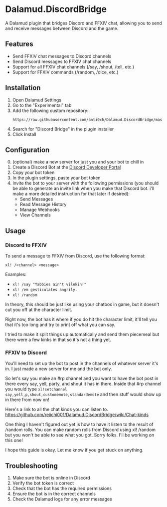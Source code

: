 # Dalamud.DiscordBridge

A Dalamud plugin that bridges Discord and FFXIV chat, allowing you to send and receive messages between Discord and the game.

## Features

- Send FFXIV chat messages to Discord channels
- Send Discord messages to FFXIV chat channels
- Support for all FFXIV chat channels (/say, /shout, /tell, etc.)
- Support for FFXIV commands (/random, /dice, etc.)

## Installation

1. Open Dalamud Settings
2. Go to the "Experimental" tab
3. Add the following custom repository:
   ```
   https://raw.githubusercontent.com/anti0ch/Dalamud.DiscordBridge/master/repo.json
   ```
4. Search for "Discord Bridge" in the plugin installer
5. Click Install

## Configuration

0. (optional) make a new server for just you and your bot to chill in
1. Create a Discord Bot at the [Discord Developer Portal](https://discord.com/developers/applications)
2. Copy your bot token
3. In the plugin settings, paste your bot token
5. Invite the bot to your server with the following permissions (you should be able to generate an invite link when you make that Discord bot. i'll make a more detailed instruction for that later if desired):
   - Send Messages
   - Read Message History
   - Manage Webhooks
   - View Channels
  

## Usage

### Discord to FFXIV

To send a message to FFXIV from Discord, use the following format:
```
xl! /<channel> <message>
```

Examples:
- `xl! /say "Yabbies ain't vilekin!"`
- `xl! /em gesticulates angrily.`
- `xl! /random `

In theory, this should be just like using your chatbox in game, but it doesn't cut you off at the character limit.

Right now, the bot has it where if you do hit the character limit, it'll tell you that it's too long and try to print off what you can say.

I tried to make it split things up automatically and send them piecemeal but there were a few kinks in that so it's not a thing yet.

### FFXIV to Discord

You'll need to set up the bot to post in the channels of whatever server it's in. I just made a new server for me and the bot only.

So let's say you make an #rp channel and you want to have the bot post in there every say, yell, party, and shout it has in there.
Inside that #rp channel you would type `xl!setchannel say,yell,p,shout,customemote,standardemote` and then stuff would show up in there from now on!

Here's a link to all the chat kinds you can listen to. https://github.com/reiichi001/Dalamud.DiscordBridge/wiki/Chat-kinds

One thing I haven't figured out yet is how to have it listen to the result of /random rolls. You can make random rolls from Discord using xl! /random but you won't be able to see what you got. Sorry folks. I'll be working on this one!

I hope this guide is okay. Let me know if you get stuck on anything.

## Troubleshooting

1. Make sure the bot is online in Discord
2. Verify the bot token is correct
3. Check that the bot has the required permissions
4. Ensure the bot is in the correct channels
5. Check the Dalamud logs for any error messages
